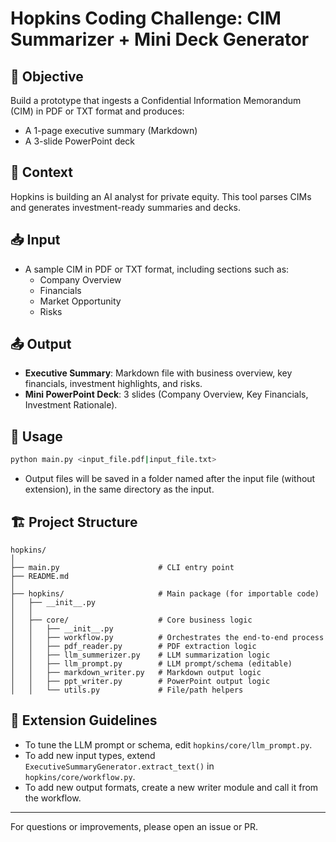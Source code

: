# Hopkins Coding Challenge: CIM Summarizer + Mini Deck Generator

## 🎯 Objective

Build a prototype that ingests a Confidential Information Memorandum (CIM) in PDF or TXT format and produces:

- A 1-page executive summary (Markdown)
- A 3-slide PowerPoint deck

## 💼 Context

Hopkins is building an AI analyst for private equity. This tool parses CIMs and generates investment-ready summaries and decks.

## 📥 Input

- A sample CIM in PDF or TXT format, including sections such as:
  - Company Overview
  - Financials
  - Market Opportunity
  - Risks

## 📤 Output

- **Executive Summary**: Markdown file with business overview, key financials, investment highlights, and risks.
- **Mini PowerPoint Deck**: 3 slides (Company Overview, Key Financials, Investment Rationale).

## 🚀 Usage

```bash
python main.py <input_file.pdf|input_file.txt>
```

- Output files will be saved in a folder named after the input file (without extension), in the same directory as the input.

## 🏗️ Project Structure

```
hopkins/
│
├── main.py                      # CLI entry point
├── README.md
│
├── hopkins/                     # Main package (for importable code)
│   ├── __init__.py
│   │
│   ├── core/                    # Core business logic
│   │   ├── __init__.py
│   │   ├── workflow.py          # Orchestrates the end-to-end process
│   │   ├── pdf_reader.py        # PDF extraction logic
│   │   ├── llm_summerizer.py    # LLM summarization logic
│   │   ├── llm_prompt.py        # LLM prompt/schema (editable)
│   │   ├── markdown_writer.py   # Markdown output logic
│   │   ├── ppt_writer.py        # PowerPoint output logic
│   │   └── utils.py             # File/path helpers
```

## 📝 Extension Guidelines

- To tune the LLM prompt or schema, edit `hopkins/core/llm_prompt.py`.
- To add new input types, extend `ExecutiveSummaryGenerator.extract_text()` in `hopkins/core/workflow.py`.
- To add new output formats, create a new writer module and call it from the workflow.

---

For questions or improvements, please open an issue or PR.
